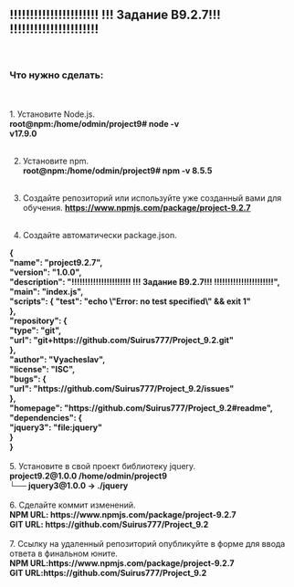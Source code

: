 <h2>
!!!!!!!!!!!!!!!!!!!!!!
!!!  Задание B9.2.7!!!
!!!!!!!!!!!!!!!!!!!!!!
</h2>
<br>
<h3>Что нужно сделать:</h3>
<br><br>
1. Установите Node.js.<br>
<b> root@npm:/home/odmin/project9# node -v <br>
v17.9.0</b><br><br>

2. Установите npm. <br>
<b>root@npm:/home/odmin/project9# npm -v
8.5.5 </b><br><br>
3. Создайте репозиторий или используйте уже созданный вами для обучения.
<b>https://www.npmjs.com/package/project-9.2.7</b><br><br>

4. Создайте автоматически package.json.<br>
<b>
{  <br>
  "name": "project9.2.7", <br>
  "version": "1.0.0", <br>
  "description": "!!!!!!!!!!!!!!!!!!!!!! !!!  Задание B9.2.7!!! !!!!!!!!!!!!!!!!!!!!!!", <br>
  "main": "index.js", <br>
  "scripts": {
    "test": "echo \"Error: no test specified\" && exit 1" <br>
  }, <br>
  "repository": { <br>
    "type": "git", <br>
    "url": "git+https://github.com/Suirus777/Project_9.2.git" <br>
  }, <br>
  "author": "Vyacheslav", <br>
  "license": "ISC", <br>
  "bugs": { <br>
    "url": "https://github.com/Suirus777/Project_9.2/issues" <br>
  }, <br>
  "homepage": "https://github.com/Suirus777/Project_9.2#readme", <br>
  "dependencies": { <br>
    "jquery3": "file:jquery" <br>
  } <br>
} 
</b><br><br>
5. Установите в свой проект библиотеку jquery.<br>
<b>project9.2@1.0.0 /home/odmin/project9<br>
└── jquery3@1.0.0 -> ./jquery
 </b><br><br>
6. Сделайте коммит изменений.<br>
<b>NPM URL: https://www.npmjs.com/package/project-9.2.7 <br>
   GIT URL: https://github.com/Suirus777/Project_9.2 </b><br><br> 
7. Ссылку на удаленный репозиторий опубликуйте в форме для ввода ответа в финальном юните. <br>
<b>NPM URL:https://www.npmjs.com/package/project-9.2.7 <br>
GIT URL:https://github.com/Suirus777/Project_9.2 </b><br>

